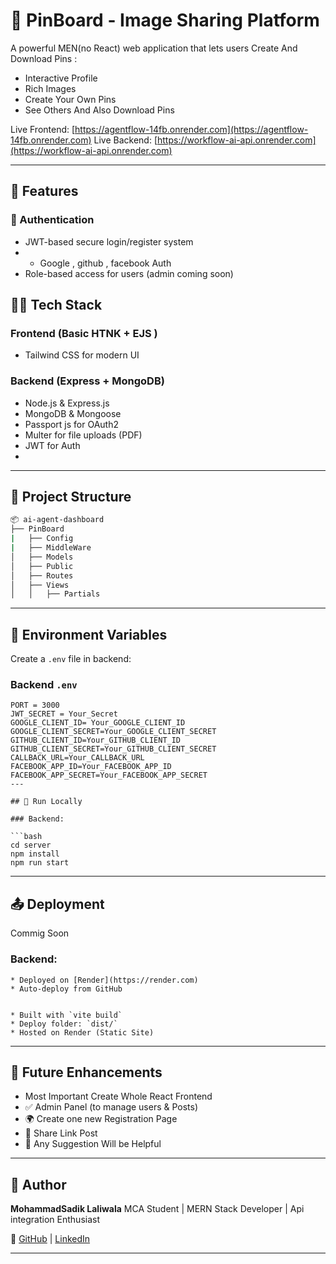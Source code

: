 # 🤖 PinBoard - Image Sharing Platform

A powerful MEN(no React) web application that lets users Create And Download Pins :

*  Interactive Profile
*  Rich Images 
*  Create Your Own Pins 
*  See Others And Also Download Pins 


Live Frontend: [https://agentflow-14fb.onrender.com](https://agentflow-14fb.onrender.com)
Live Backend: [https://workflow-ai-api.onrender.com](https://workflow-ai-api.onrender.com)

---

## 🚀 Features

### 👤 Authentication


* JWT-based secure login/register system
* *  Google , github , facebook Auth 
* Role-based access for users (admin coming soon)

## 🧑‍💻 Tech Stack

### Frontend (Basic HTNK + EJS )

* Tailwind CSS for modern UI
  
### Backend (Express + MongoDB)

* Node.js & Express.js
* MongoDB & Mongoose
* Passport js for OAuth2
* Multer for file uploads (PDF)
* JWT for Auth
* 
---

## 📁 Project Structure

```bash
📦 ai-agent-dashboard
├── PinBoard
|   ├── Config
|   ├── MiddleWare
│   ├── Models
│   ├── Public 
│   ├── Routes
│   ├── Views
│   │   ├── Partials
```

---

## 🔐 Environment Variables

Create a `.env` file in  backend:

### Backend `.env`

```env
PORT = 3000
JWT_SECRET = Your_Secret
GOOGLE_CLIENT_ID= Your_GOOGLE_CLIENT_ID
GOOGLE_CLIENT_SECRET=Your_GOOGLE_CLIENT_SECRET
GITHUB_CLIENT_ID=Your_GITHUB_CLIENT_ID
GITHUB_CLIENT_SECRET=Your_GITHUB_CLIENT_SECRET
CALLBACK_URL=Your_CALLBACK_URL
FACEBOOK_APP_ID=Your_FACEBOOK_APP_ID
FACEBOOK_APP_SECRET=Your_FACEBOOK_APP_SECRET
---

## 🧪 Run Locally

### Backend:

```bash
cd server
npm install
npm run start
```

---

## 📤 Deployment

Commig Soon 

### Backend:
```
* Deployed on [Render](https://render.com)
* Auto-deploy from GitHub
```
```### Frontend:

* Built with `vite build`
* Deploy folder: `dist/`
* Hosted on Render (Static Site)
```
---

## 🧠 Future Enhancements

* Most Important Create Whole React Frontend
* ✅ Admin Panel (to manage users & Posts)
* 🌍 Create one new Registration Page 
* 📄 Share Link Post 
* 📅 Any Suggestion Will be Helpful

---

## 🙌 Author

**MohammadSadik Laliwala**
MCA Student | MERN Stack Developer | Api integration Enthusiast

🔗 [GitHub](https://github.com/sadiklaliwala) | [LinkedIn](https://www.linkedin.com/in/sadik-laliwala-057776288/)

---


